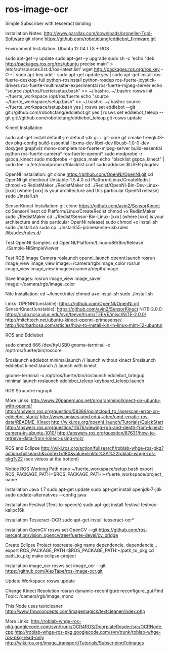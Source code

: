 ros-image-ocr
=============

Simple Subscriber with tesseract binding

Installation Notes:
http://www.parallax.com/downloads/propeller-Tool-Software
git clone https://github.com/robotictang/eddiebot_firmware.git

Environment Installation: Ubuntu 12.04 LTS + ROS

  sudo apt-get –y update
  sudo apt-get –y upgrade
  sudo sh -c 'echo "deb http://packages.ros.org/ros/ubuntu precise main" > /etc/apt/sources.list.d/ros-latest.list'
  wget http://packages.ros.org/ros.key -O - | sudo apt-key add -
  sudo apt-get update
  yes | sudo apt-get install ros-fuerte-desktop-full python-rosinstall python-rosdep ros-fuerte-joystick-drivers ros-fuerte-multimaster-experimental ros-fuerte-mjpeg-server
  echo "source /opt/ros/fuerte/setup.bash" >> ~/.bashrc. ~/.bashrc
  rosws init ~/fuerte_workspace /opt/ros/fuerte
  echo "source ~/fuerte_workspace/setup.bash" >> ~/.bashrc. ~/.bashrc
  source ~/fuerte_workspace/setup.bash
  yes | rosws set eddiebot --git git://github.com/robotictang/eddiebot.git
  yes | rosws set eddiebot_teleop --git git://github.com/robotictang/eddiebot_teleop.git
  rosws update

Kinect Installation

  sudo apt-get install default-jre default-jdk g++ git-core git cmake freeglut3-dev pkg-config build-essential libxmu-dev libxi-dev libusb-1.0-0-dev doxygen graphviz mono-complete ros-fuerte-mjpeg-server build-essential python ros-fuerte-camera* ros-fuerte-openni*
  sudo modprobe -r gspca_kinect
  sudo modprobe -r gspca_main
  echo "blacklist gspca_kinect" | sudo tee -a /etc/modprobe.d/blacklist.conf
  sudo adduser $USER plugdev

OpenNI Installation:
  git clone https://github.com/OpenNI/OpenNI.git
  cd OpenNI
  git checkout Unstable-1.5.4.0
  cd Platform/Linux/CreateRedist
  chmod +x RedistMaker
  ./RedistMaker
  cd ../Redist/OpenNI-Bin-Dev-Linux-[xxx]  (where [xxx] is your architecture and this particular OpenNI release)
  sudo ./install.sh

SensorKinect Installation:
  git clone https://github.com/avin2/SensorKinect
  cd SensorKinect
  cd Platform/Linux/CreateRedist
  chmod +x RedistMaker
  sudo ./RedistMaker
  cd ../Redist/Sensor-Bin-Linux-[xxx] (where [xxx] is your architecture and this particular OpenNI release)
  sudo chmod +x install.sh
  sudo ./install.sh
  sudo cp ../Install/55-primesense-usb.rules /lib/udev/rules.d/
  
Test OpenNI Samples:
  cd OpenNI/Platform/Linux-x86/Bin/Release
  ./Sample-NiSimpleViewer

Test RGB Image Camera
  roslaunch openni_launch openni.launch
  rosrun image_view image_view image:=/camera/rgb/image_color
  rosrun image_view image_view image:=/camera/depth/image

Save Images:
  rosrun image_view image_saver image:=/camera/rgb/image_color

Nite Installation:
  cd ~/kinect/nite/
  chmod a+x install.sh
  sudo ./install.sh

Links:
  OPENNI(unstable): https://github.com/OpenNI/OpenNI.git
  SensorKinect(unstable): https://github.com/avin2/SensorKinect
  NiTE-2.0.0: https://isda.ncsa.uiuc.edu/svn/teeve/trunk/TEEVE/misc/NiTE-2.0.0/
  http://mitchtech.net/ubuntu-kinect-openni-primesense/
  http://igorbarbosa.com/articles/how-to-install-kin-in-linux-mint-12-ubuntu/

ROS and Eddiebot

  sudo chmod 666 /dev/ttyUSB0
  gnome-terminal -x /opt/ros/fuerte/bin/roscore
  
  $roslaunch eddiebot minimal.launch // launch without kinect
  $roslaunch eddiebot kinect.launch // launch with kinect

  gnome-terminal -x /opt/ros/fuerte/bin/roslaunch eddiebot_bringup minimal.launch
  roslaunch eddiebot_teleop keyboard_teleop.launch

ROS Strucutre
  rxgraph

More Links:
  http://www.20papercups.net/programming/kinect-on-ubuntu-with-openni/
  http://answers.ros.org/question/58386/pointcloud_to_laserscan-error-on-eddiebot-stack/
  http://www.umiacs.umd.edu/~cteo/umd-erratic-ros-data/README_Kinect
  http://wiki.ros.org/openni_launch/Tutorials/QuickStart
  http://answers.ros.org/question/11676/viewing-rgb-and-depth-from-kinect-camera-in-ubuntu-1010/
  http://answers.ros.org/question/87631/how-to-retrieve-data-from-kinect-using-rviz/
    
ROS and Eclipse
  http://wiki.ros.org/action/fullsearch/roblab-whge-ros-pkg?action=fullsearch&context=180&value=linkto%3A%22roblab-whge-ros-pkg%22
  (see videos at the bottom)

Notice ROS Working Path
  nano ~/fuerte_workspace/setup.bash
  export ROS_PACKAGE_PATH=$ROS_PACKAGE_PATH:~/fuerte_workspace/project_name
    
Installation Java 1.7
  sudo apt-get update
  sudo apt-get install openjdk-7-jdk
  sudo update-alternatives --config java
  
Installation Festival (Text-to-speech)
  sudo apt-get install festival festvox-kallpc16k

Installation Tesseract-OCR
  sudo apt-get install tesseract-ocr*

Installation OpenCV
  rosws set OpenCV --git https://github.com/ros-perception/vision_opencv/tree/fuerte-devel/cv_bridge

Create Eclipse Project
  roscreate-pkg name dependencie, dependencie,..
  export ROS_PACKAGE_PATH=$ROS_PACKAGE_PATH:~/path_to_pkg
  cd path_to_pkg
  make eclipse-project 

Installation image_ocr
  rosws set image_ocr --git https://github.com/AlexTape/ros-image-ocr.git

Update Workspace
  rosws update

Change Kinect Resolution
  rosrun dynamic-reconfigure reconfigure_gui
  Find Topic: /camera/rgb/image_mono

This Node uses textcleaner
  http://www.fmwconcepts.com/imagemagick/textcleaner/index.php

More Links:
  http://roblab-whge-ros-pkg.googlecode.com/svn/trunk/OCR4ROS/DoorplateReader/src/OCRNode.cpp
  http://roblab-whge-ros-pkg.googlecode.com/svn/trunk/roblab-whge-ros-pkg-read-only
  http://wiki.ros.org/image_transport/Tutorials/SubscribingToImages

 
